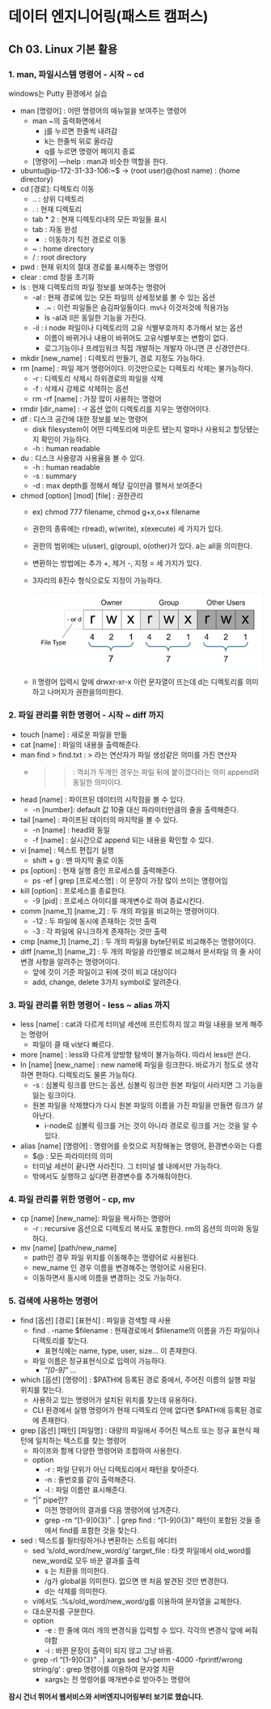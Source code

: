 # 데이터 엔지니어링(패스트 캠퍼스)

## Ch 03. Linux 기본 활용

### 1. man, 파일시스템 명령어 - 시작 ~ cd

windows는 Putty 환경에서 실습

- man [명령어] : 어떤 명령어의 매뉴얼을 보여주는 명령어
    - man ~의 출력화면에서
        - j를 누르면 한줄씩 내려감
        - k는 한줄씩 위로 올라감
        - q를 누르면 명령어 페이지 종료
    - [명령어] —help : man과 비슷한 역할을 한다.
- ubuntu@ip-172-31-33-106:~$ → (root user)@(host name) : (home directory)
- cd [경로]: 디렉토리 이동
    - .. : 상위 디렉토리
    - . : 현재 디렉토리
    - tab * 2 : 현재 디렉토리내의 모든 파일들 표시
    - tab : 자동 완성
    - - : 이동하기 직전 경로로 이동
    - ~ : home directory
    - / : root directory
- pwd : 현재 위치의 절대 경로를 표시해주는 명령어
- clear : cmd 창을 초기화
- ls : 현재 디렉토리의 파일 정보를 보여주는 명령어
    - -al : 현재 경로에 있는 모든 파일의 상세정보를 볼 수 있는 옵션
        - .~ : 이런 파일들은 숨김파일들이다. mv나 이것저것에 적용가능
        - ls -al과 ll은 동일한 기능을 가진다.
    - -il : i node 파일이나 디렉토리의 고유 식별부호까지 추가해서 보는 옵션
        - 이름이 바뀌거나 내용이 바뀌어도 고유식별부호는 변함이 없다.
        - 로그기능이나 프레임워크 직접 개발하는 개발자 아니면 큰 신경안쓴다.
- mkdir [new_name] : 디렉토리 만들기, 경로 지정도 가능하다.
- rm [name] : 파일 제거 명령어이다. 이것만으로는 디렉토리 삭제는 불가능하다.
    - -r : 디렉토리 삭제시 하위경로의 파일을 삭제
    - -f : 삭제시 강제로 삭제하는 옵션
    - rm -rf [name] : 가장 많이 사용하는 명령어
- rmdir [dir_name] : -r 옵션 없이 디렉토리를 지우는 명령어이다.
- df : 디스크 공간에 대한 정보를 보는 명령어
    - disk filesystem이 어떤 디렉토리에 마운트 됐는지 얼마나 사용되고 할당됐는지 확인이 가능하다.
    - -h : human readable
- du : 디스크 사용량과 사용율을 볼 수 있다.
    - -h : human readable
    - -s : summary
    - -d : max depth를 정해서 해당 깊이만큼 펼쳐서 보여준다
- chmod [option] [mod] [file] : 권한관리
    - ex) chmod 777 filename, chmod g+x,o+x filename
    - 권한의 종류에는 r(read), w(write), x(execute) 세 가지가 있다.
    - 권한의 범위에는 u(user), g(group), o(other)가 있다. a는 all을 의미한다.
    - 변환하는 방법에는 추가 +, 제거 -, 지정 = 세 가지가 있다.
    - 3자리의 8진수 형식으로도 지정이 가능하다.
        
        ![Untitled](/FastCPS_DE/img/Untitled%201.png)
        
    - ll 명령어 입력시 앞에 drwxr-xr-x 이런 문자열이 뜨는데 d는 디렉토리를 의미하고 나머지가 권한을의미한다.
    

### 2. 파일 관리를 위한 명령어 - 시작 ~ diff 까지

- touch [name] : 새로운 파일을 만듦
- cat [name] : 파일의 내용을 출력해준다.
- man find > find.txt : > 라는 연산자가 파일 생성같은 의미를 가진 연산자
    - >> : 꺽쇠가 두개인 경우는 파일 뒤에 붙이겠다라는 의미 append와 동일한 의미이다.
- head [name] : 파이프된 데이터의 시작점을 볼 수 있다.
    - -n [number]: default 값 10줄 대신 파라미터만큼의 줄을 출력해준다.
- tail [name] : 파이프된 데이터의 마지막을 볼 수 있다.
    - -n [name] : head와 동일
    - -f [name] : 실시간으로 append 되는 내용을 확인할 수 있다.
- vi [name] : 텍스트 편집기 실행
    - shift + g : 맨 마지막 줄로 이동
- ps [option] : 현재 실행 중인 프로세스를 출력해준다.
    - ps -ef | grep [프로세스명] : 이 문장이 가장 많이 쓰이는 명령어임
- kill [option] : 프로세스를 종료한다.
    - -9 [pid] : 프로세스 아이디를 매개변수로 하여 종료시킨다.
- comm [name_1] [name_2] : 두 개의 파일을 비교하는 명령어이다.
    - -12 : 두 파일에 동시에 존재하는 것만 출력
    - -3 : 각 파일에 유니크하게 존재하는 것만 출력
- cmp [name_1] [name_2] : 두 개의 파일을 byte단위로 비교해주는 명령어이다.
- diff [name_1] [name_2] : 두 개의 파일을 라인별로 비교해서 문서파일 의 줄 사이 변경 사항을 알려주는 명령어이다.
    - 앞에 것이 기준 파일이고 뒤에 것이 비교 대상이다
    - add, change, delete 3가지 symbol로 알려준다.

### 3. 파일 관리를 위한 명령어 - less ~ alias 까지

- less [name] : cat과 다르게 터미널 세션에 프린트하지 않고 파일 내용을 보게 해주는 명령어
    - 파일이 클 때 vi보다 빠르다.
- more [name] : less와 다르게 양방향 탐색이 불가능하다. 따라서 less만 쓴다.
- ln [name] [new_name] : new name에 파일을 링크한다. 바로가기 정도로 생각하면 편하다. 디렉토리도 물론 가능하다.
    - -s : 심볼릭 링크를 만드는 옵션, 심볼릭 링크란 원본 파일이 사라지면 그 기능을 잃는 링크이다.
    - 원본 파일을 삭제했다가 다시 원본 파일의 이름을 가진 파일을 만들면 링크가 살아난다.
        - i-node로 심볼릭 링크를 거는 것이 아니라 경로로 링크를 거는 것을 알 수 있다.
- alias [name] [명령어] : 명령어를 숏컷으로 저장해놓는 명령어, 환경변수와는 다름
    - $@ : 모든 파라미터의 의미
    - 터미널 세션이 끝나면 사라진다. 그 터미널 쉘 내에서만 가능하다.
    - 밖에서도 실행하고 싶다면 환경변수를 추가해줘야한다.

### 4. 파일 관리를 위한 명령어 - cp, mv

- cp [name] [new_name]: 파일을 복사하는 명령어
    - -r : recursive 옵션으로 디렉토리 복사도 포함한다. rm의 옵션의 의미와 동일하다.
- mv [name] [path/new_name]
    - path인 경우 파일 위치를 이동해주는 명령어로 사용된다.
    - new_name 인 경우 이름을 변경해주는 명령어로 사용된다.
    - 이동하면서 동시에 이름을 변경하는 것도 가능하다.
    

### 5. 검색에 사용하는 명령어

- find [옵션] [경로] [표현식] : 파일을 검색할 때 사용
    - find . -name $filename : 현재경로에서 $filename의 이름을 가진 파일이나 디렉토리를 찾는다.
        - 표현식에는 name, type, user, size… 이 존재한다.
    - 파일 이름은 정규표현식으로 입력이 가능하다.
        - “*[0-9]*” …
- which [옵션] [명령어] : $PATH에 등록된 경로 중에서, 주어진 이름의 실행 파일 위치를 찾는다.
    - 사용하고 있는 명령어가 설치된 위치를 찾는데 유용하다.
    - CLI 환경에서 실행 명령어가 현재 디렉토리 안에 없다면 $PATH에 등록된 경로에 존재한다.
- grep [옵션] [패턴] [파일명] : 대량의 파일에서 주어진 텍스트 또는 정규 표현식 패턴에 일치하는 텍스트를 찾는 명령어
    - 파이프와 함께 다양한 명령어와 조합하여 사용한다.
    - option
        - -r : 파일 단위가 아닌 디렉토리에서 패턴을 찾아준다.
        - -n : 줄번호를 같이 출력해준다.
        - -l : 파일 이름만 표시해준다.
    - “|” pipe란?
        - 이전 명령어의 결과를 다음 명령어에 넘겨준다.
        - grep -rn “[1-9]0\{3\}” . | grep find : “[1-9]0\{3\}” 패턴이 포함된 것들 중에서 find를 포함한 것을 찾는다.
- sed : 텍스트를 필터링하거나 변환하는 스트림 에디터
    - sed ‘s/old_word/new_word/g’ target_file : 타겟 파일에서 old_word를 new_word로 모두 바꾼 결과를 출력
        - s 는 치환을 의미한다.
        - /g가 global을 의미한다. 없으면 맨 처음 발견된 것만 변경한다.
        - d는 삭제를 의미한다.
    - vi에서도 :%s/old_word/new_word/g를 이용하여 문자열을 교체한다.
    - 대소문자를 구분한다.
    - option
        - -e : 한 줄에 여러 개의 변경식을 입력할 수 있다. 각각의 변경식 앞에 써줘야함
        - -i : 바뀐 문장이 출력이 되지 않고 그냥 바뀜.
    - grep -rl “[1-9]0\{3\}” . | xargs sed ‘s/-perm -4000 -fprintf/wrong string/g’ : grep 명령어를 이용하여 문자열 치환
        - xargs는 전 명령어를 매개변수로 받아주는 명령어

**잠시 건너 뛰어서 웹서비스와 서버엔지니어링부터 보기로 했습니다.**